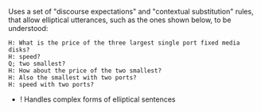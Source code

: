 Uses a set of "discourse expectations" and "contextual substitution" rules, that allow elliptical utterances, such as the ones shown below, to be understood:

~~~
H: What is the price of the three largest single port fixed media disks?
H: speed?
Q; two smallest?
H: How about the price of the two smallest?
H: Also the smallest with two ports?
H: speed with two ports? 
~~~

+ ! Handles complex forms of elliptical sentences